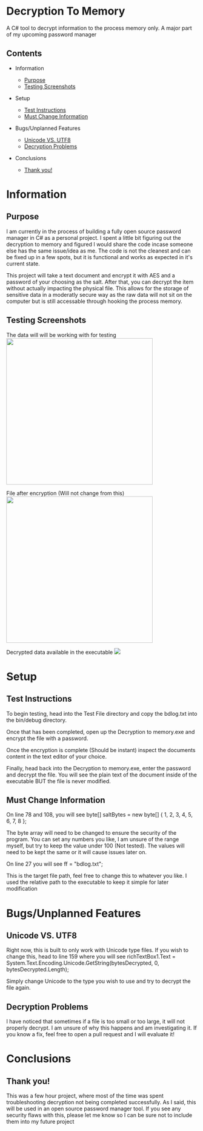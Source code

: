 # Decryption To Memory
A C# tool to decrypt information to the process memory only. A major part of my upcoming password manager

## Contents
- Information
    * [Purpose](#purpose)
    * [Testing Screenshots](#testing-screenshots)

- Setup
    * [Test Instructions](#test-instructions)
    * [Must Change Information](#must-change-information)

- Bugs/Unplanned Features
   * [Unicode VS. UTF8](#unicode-vs-utf8)
   * [Decryption Problems](#decryption-problems)
   
- Conclusions
   * [Thank you!](#thank-you)
    
# Information

## Purpose

I am currently in the process of building a fully open source password manager in C# as a personal project. I spent a little bit figuring out the decryption to memory and figured I would share the code incase someone else has the same issue/idea as me. The code is not the cleanest and can be fixed up in a few spots, but it is functional and works as expected in it's current state.

This project will take a text document and encrypt it with AES and a password of your choosing as the salt. After that, you can decrypt the item without actually impacting the physical file. This allows for the storage of sensitive data in a moderatly secure way as the raw data will not sit on the computer but is still accessable through hooking the process memory.

## Testing Screenshots

The data will will be working with for testing
<img src="https://i.imgur.com/GcLpZXP.png" height="386">

File after encryption (Will not change from this)
<img src="https://i.imgur.com/1zfcGYN.png" height="386">

Decrypted data available in the executable
<img src="https://i.imgur.com/66Cmjmp.png">

# Setup

## Test Instructions
To begin testing, head into the Test File directory and copy the bdlog.txt into the bin/debug directory.

Once that has been completed, open up the Decryption to memory.exe and encrypt the file with a password.

Once the encryption is complete (Should be instant) inspect the documents content in the text editor of your choice.

Finally, head back into the Decryption to memory.exe, enter the password and decrypt the file. You will see the plain text of the document inside of the executable BUT the file is never modified.

## Must Change Information

On line 78 and 108, you will see byte[] saltBytes = new byte[] { 1, 2, 3, 4, 5, 6, 7, 8 };

The byte array will need to be changed to ensure the security of the program. You can set any numbers you like, I am unsure of the range myself, but try to keep the value under 100 (Not tested). The values will need to be kept the same or it will cause issues later on.

On line 27 you will see ff = "bdlog.txt";

This is the target file path, feel free to change this to whatever you like. I used the relative path to the executable to keep it simple for later modification

# Bugs/Unplanned Features

## Unicode VS. UTF8

Right now, this is built to only work with Unicode type files. If you wish to change this, head to line 159 where you will see richTextBox1.Text = System.Text.Encoding.Unicode.GetString(bytesDecrypted, 0, bytesDecrypted.Length);

Simply change Unicode to the type you wish to use and try to decrypt the file again.

## Decryption Problems

I have noticed that sometimes if a file is too small or too large, it will not properly decrypt. I am unsure of why this happens and am investigating it. If you know a fix, feel free to open a pull request and I will evaluate it!

# Conclusions

## Thank you!

This was a few hour project, where most of the time was spent troubleshooting decryption not being completed successfully. As I said, this will be used in an open source password manager tool. If you see any security flaws with this, please let me know so I can be sure not to include them into my future project
